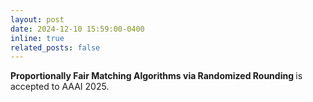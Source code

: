 ```yaml
---
layout: post
date: 2024-12-10 15:59:00-0400
inline: true
related_posts: false
---
```


<b> Proportionally Fair Matching Algorithms via Randomized Rounding </b> is accepted to AAAI 2025.


